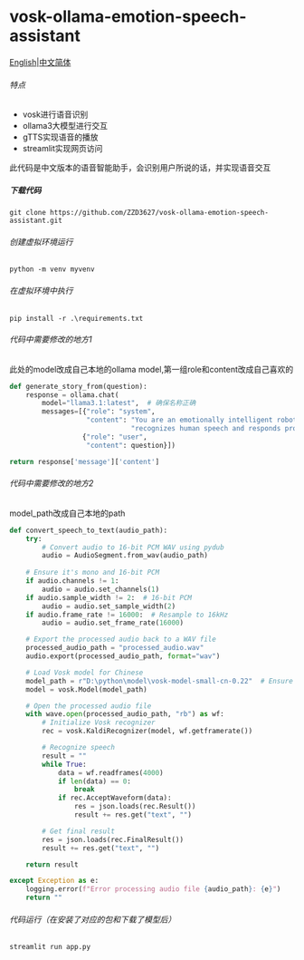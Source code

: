 # vosk-ollama-emotion-speech-assistant

[English](https://github.com/ZZD3627/vosk-ollama-emotion-speech-assistant/blob/main/README.md)|[中文简体](https://github.com/ZZD3627/vosk-ollama-emotion-speech-assistant/edit/main/README_CN.md)

###### 特点

- vosk进行语音识别
- ollama3大模型进行交互
- gTTS实现语音的播放
- streamlit实现网页访问

此代码是中文版本的语音智能助手，会识别用户所说的话，并实现语音交互

##### 下载代码

```shell
git clone https://github.com/ZZD3627/vosk-ollama-emotion-speech-assistant.git
```

###### 创建虚拟环境运行

```shell
python -m venv myvenv
```

###### 在虚拟环境中执行

```shell
pip install -r .\requirements.txt
```

###### 代码中需要修改的地方1

此处的model改成自己本地的ollama model,第一组role和content改成自己喜欢的

```python
def generate_story_from(question):
    response = ollama.chat(
        model="llama3.1:latest",  # 确保名称正确
        messages=[{"role": "system",
                   "content": "You are an emotionally intelligent robot that "
                              "recognizes human speech and responds professionally and emotionally based on it"},
                  {"role": "user",
                   "content": question}])

return response['message']['content']
```

###### 代码中需要修改的地方2

model_path改成自己本地的path

```python
def convert_speech_to_text(audio_path):
    try:
        # Convert audio to 16-bit PCM WAV using pydub
        audio = AudioSegment.from_wav(audio_path) 	
    
    # Ensure it's mono and 16-bit PCM
    if audio.channels != 1:
        audio = audio.set_channels(1)
    if audio.sample_width != 2:  # 16-bit PCM
        audio = audio.set_sample_width(2)
    if audio.frame_rate != 16000:  # Resample to 16kHz
        audio = audio.set_frame_rate(16000)

    # Export the processed audio back to a WAV file
    processed_audio_path = "processed_audio.wav"
    audio.export(processed_audio_path, format="wav")

    # Load Vosk model for Chinese
    model_path = r"D:\python\model\vosk-model-small-cn-0.22"  # Ensure the model path is correct
    model = vosk.Model(model_path)

    # Open the processed audio file
    with wave.open(processed_audio_path, "rb") as wf:
        # Initialize Vosk recognizer
        rec = vosk.KaldiRecognizer(model, wf.getframerate())

        # Recognize speech
        result = ""
        while True:
            data = wf.readframes(4000)
            if len(data) == 0:
                break
            if rec.AcceptWaveform(data):
                res = json.loads(rec.Result())
                result += res.get("text", "")

        # Get final result
        res = json.loads(rec.FinalResult())
        result += res.get("text", "")

    return result

except Exception as e:
    logging.error(f"Error processing audio file {audio_path}: {e}")
    return ""
```

###### 代码运行（在安装了对应的包和下载了模型后）

```shell
streamlit run app.py
```

